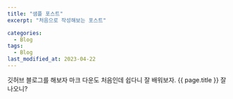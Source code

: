 ```yaml
---
title: "샘플 포스트"
excerpt: "처음으로 작성해보는 포스트"

categories:
  - Blog
tags:
  - Blog
last_modified_at: 2023-04-22
---
```


깃허브 블로그를 해보자
마크 다운도 처음인데 쉽다니 잘 배워보자.
{{ page.title }} 잘 나오니?
